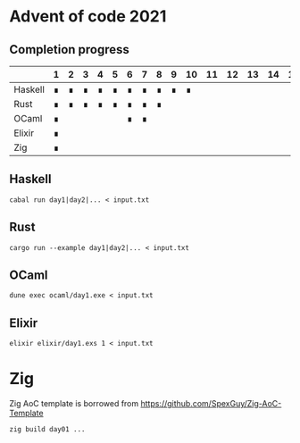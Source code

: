 # Advent of code 2021

## Completion progress

|         | 1   | 2   | 3   | 4   | 5   | 6   | 7   | 8   | 9   | 10  | 11  | 12  | 13  | 14  | 15  | 16  | 17  | 18  | 19  | 20  | 21  | 22  | 23  | 24  | 25  |
| ------- | --- | --- | --- | --- | --- | --- | --- | --- | --- | --- | --- | --- | --- | --- | --- | --- | --- | --- | --- | --- | --- | --- | --- | --- | --- |
| Haskell | ∎   | ∎   | ∎   | ∎   | ∎   | ∎   | ∎   | ∎   | ∎   | ∎   |
| Rust    | ∎   | ∎   | ∎   | ∎   | ∎   | ∎   | ∎   | ∎   |
| OCaml   | ∎   |     |     |     |     | ∎   | ∎   |     |
| Elixir  | ∎   |
| Zig     | ∎   |

## Haskell

```
cabal run day1|day2|... < input.txt
```

## Rust

```
cargo run --example day1|day2|... < input.txt
```

## OCaml

```
dune exec ocaml/day1.exe < input.txt
```

## Elixir

```
elixir elixir/day1.exs 1 < input.txt
```

# Zig

Zig AoC template is borrowed from https://github.com/SpexGuy/Zig-AoC-Template

```
zig build day01 ...
```
